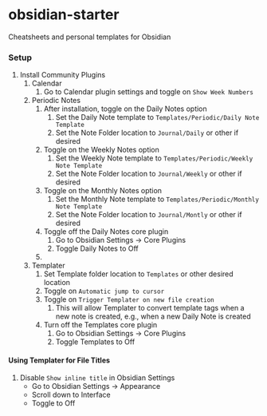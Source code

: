 # obsidian-starter
Cheatsheets and personal templates for Obsidian

### Setup 
1. Install Community Plugins
	1. Calendar
		1. Go to Calendar plugin settings and toggle on `Show Week Numbers`
	2. Periodic Notes
		1. After installation, toggle on the Daily Notes option
			1. Set the Daily Note template to `Templates/Periodic/Daily Note Template`
			2. Set the Note Folder location to `Journal/Daily` or other if desired
		2.  Toggle on the Weekly Notes option
			1. Set the Weekly Note template to `Templates/Periodic/Weekly Note Template`
			2. Set the Note Folder location to `Journal/Weekly` or other if desired
		3. Toggle on the Monthly Notes option
			1. Set the Monthly Note template to `Templates/Periodic/Monthly Note Template`
			2. Set the Note Folder location to `Journal/Montly` or other if desired
		4. Toggle off the Daily Notes core plugin
			1. Go to Obsidian Settings -> Core Plugins
			2. Toggle Daily Notes to Off
		3.
	3. Templater
		1. Set Template folder location to `Templates` or other desired location
		2. Toggle on `Automatic jump to cursor`
		3. Toggle on `Trigger Templater on new file creation`
			1. This will allow Templater to convert template tags when a new note is created, e.g., when a new Daily Note is created
		4. Turn off the Templates core plugin
			1. Go to Obsidian Settings -> Core Plugins
			2. Toggle Templates to Off
#### Using Templater for File Titles
1. Disable `Show inline title` in Obsidian Settings
	- Go to Obsidian Settings -> Appearance
	- Scroll down to Interface
	- Toggle to Off